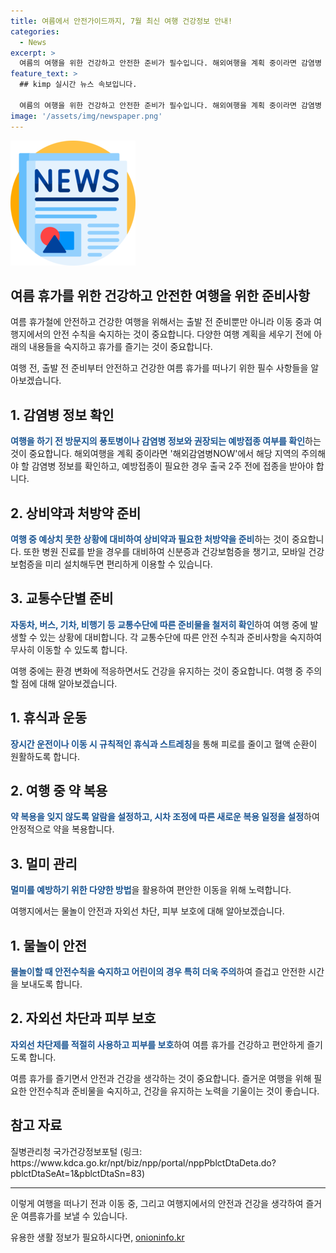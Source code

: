 ```yaml
---
title: 여름에서 안전가이드까지, 7월 최신 여행 건강정보 안내!
categories:
  - News
excerpt: >
  여름의 여행을 위한 건강하고 안전한 준비가 필수입니다. 해외여행을 계획 중이라면 감염병 정보와 예방접종 여부를 확인해야 합니다. 또한 상비약과 처방약을 챙겨야 하며, 교통수단별로도 준비가 필요합니다. 이동 중에는 휴식과 운동, 약 복용, 멀미 관리에 주의해야 하며, 여행지에서의 물놀이 안전과 자외선 차단, 피부 보호 등도 중요합니다. 여행을 마친 후에도 건강을 확인하는 것이 중요하니, 안전수칙을 준수하고 건강을 챙기며 즐거운 여행을 즐기시기 바랍니다.
feature_text: >
  ## kimp 실시간 뉴스 속보입니다.

  여름의 여행을 위한 건강하고 안전한 준비가 필수입니다. 해외여행을 계획 중이라면 감염병 정보와 예방접종 여부를 확인해야 합니다. 또한 상비약과 처방약을 챙겨야 하며, 교통수단별로도 준비가 필요합니다. 이동 중에는 휴식과 운동, 약 복용, 멀미 관리에 주의해야 하며, 여행지에서의 물놀이 안전과 자외선 차단, 피부 보호 등도 중요합니다. 여행을 마친 후에도 건강을 확인하는 것이 중요하니, 안전수칙을 준수하고 건강을 챙기며 즐거운 여행을 즐기시기 바랍니다.
image: '/assets/img/newspaper.png'
---
```


<p><img src="/assets/img/newspaper.png" alt="kimplant 속보" /></p>

<h2 data-ke-size="size26">여름 휴가를 위한 건강하고 안전한 여행을 위한 준비사항</h2>

<p>여름 휴가철에 안전하고 건강한 여행을 위해서는 출발 전 준비뿐만 아니라 이동 중과 여행지에서의 안전 수칙을 숙지하는 것이 중요합니다. 다양한 여행 계획을 세우기 전에 아래의 내용들을 숙지하고 휴가를 즐기는 것이 중요합니다.</p>

<p data-ke-size="size16">여행 전, 출발 전 준비부터 안전하고 건강한 여름 휴가를 떠나기 위한 필수 사항들을 알아보겠습니다.</p>

<h2 data-ke-size="size24">1. 감염병 정보 확인</h2>

<p><b><span style="color: #1a5490;">여행을 하기 전 방문지의 풍토병이나 감염병 정보와 권장되는 예방접종 여부를 확인</span></b>하는 것이 중요합니다. 해외여행을 계획 중이라면 '해외감염병NOW'에서 해당 지역의 주의해야 할 감염병 정보를 확인하고, 예방접종이 필요한 경우 출국 2주 전에 접종을 받아야 합니다.</p>

<h2 data-ke-size="size24">2. 상비약과 처방약 준비</h2>

<p><b><span style="color: #1a5490;">여행 중 예상치 못한 상황에 대비하여 상비약과 필요한 처방약을 준비</span></b>하는 것이 중요합니다. 또한 병원 진료를 받을 경우를 대비하여 신분증과 건강보험증을 챙기고, 모바일 건강보험증을 미리 설치해두면 편리하게 이용할 수 있습니다.</p>

<h2 data-ke-size="size24">3. 교통수단별 준비</h2>

<p><b><span style="color: #1a5490;">자동차, 버스, 기차, 비행기 등 교통수단에 따른 준비물을 철저히 확인</span></b>하여 여행 중에 발생할 수 있는 상황에 대비합니다. 각 교통수단에 따른 안전 수칙과 준비사항을 숙지하여 무사히 이동할 수 있도록 합니다.</p>

<p data-ke-size="size16">여행 중에는 환경 변화에 적응하면서도 건강을 유지하는 것이 중요합니다. 여행 중 주의할 점에 대해 알아보겠습니다.</p>

<h2 data-ke-size="size24">1. 휴식과 운동</h2>

<p><b><span style="color: #1a5490;">장시간 운전이나 이동 시 규칙적인 휴식과 스트레칭</span></b>을 통해 피로를 줄이고 혈액 순환이 원활하도록 합니다.</p>

<h2 data-ke-size="size24">2. 여행 중 약 복용</h2>

<p><b><span style="color: #1a5490;">약 복용을 잊지 않도록 알람을 설정하고, 시차 조정에 따른 새로운 복용 일정을 설정</span></b>하여 안정적으로 약을 복용합니다.</p>

<h2 data-ke-size="size24">3. 멀미 관리</h2>

<p><b><span style="color: #1a5490;">멀미를 예방하기 위한 다양한 방법</span></b>을 활용하여 편안한 이동을 위해 노력합니다.</p>

<p data-ke-size="size16">여행지에서는 물놀이 안전과 자외선 차단, 피부 보호에 대해 알아보겠습니다.</p>

<h2 data-ke-size="size24">1. 물놀이 안전</h2>

<p><b><span style="color: #1a5490;">물놀이할 때 안전수칙을 숙지하고 어린이의 경우 특히 더욱 주의</span></b>하여 즐겁고 안전한 시간을 보내도록 합니다.</p>

<h2 data-ke-size="size24">2. 자외선 차단과 피부 보호</h2>

<p><b><span style="color: #1a5490;">자외선 차단제를 적절히 사용하고 피부를 보호</span></b>하여 여름 휴가를 건강하고 편안하게 즐기도록 합니다.</p>

<p data-ke-size="size16">여름 휴가를 즐기면서 안전과 건강을 생각하는 것이 중요합니다. 즐거운 여행을 위해 필요한 안전수칙과 준비물을 숙지하고, 건강을 유지하는 노력을 기울이는 것이 좋습니다.</p>

<h2 data-ke-size="size24">참고 자료</h2>

<p>질병관리청 국가건강정보포털 (링크: https://www.kdca.go.kr/npt/biz/npp/portal/nppPblctDtaDeta.do?pblctDtaSeAt=1&amp;pblctDtaSn=83)</p>

<hr data-ke-size="sizeMedium">

<p>이렇게 여행을 떠나기 전과 이동 중, 그리고 여행지에서의 안전과 건강을 생각하여 즐거운 여름휴가를 보낼 수 있습니다.</p>
유용한 생활 정보가 필요하시다면, <a href="https://onioninfo.kr" rel="dofollow">onioninfo.kr</a>


